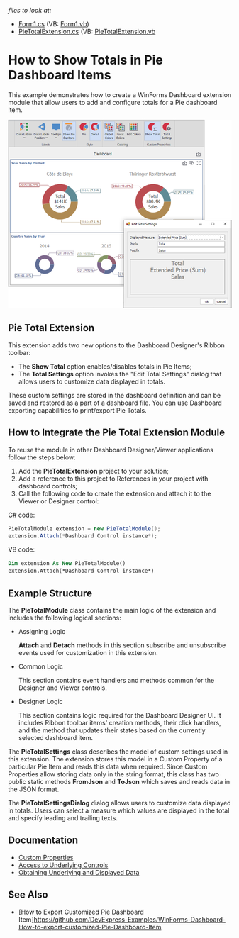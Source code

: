 
_files to look at:_

* [Form1.cs](./CS/DesignerSample/Form1.cs) (VB: [Form1.vb](./VB/DesignerSample/Form1.vb))
* [PieTotalExtension.cs](./CS/PieTotalExtension/PieTotalExtension.cs) (VB: [PieTotalExtension.vb](./VB/PieTotalExtension/PieTotalExtension.vb)

# How to Show Totals in Pie Dashboard Items
 
This example demonstrates how to create a WinForms Dashboard extension module that allow users to add and configure totals for a Pie dashboard item.

![](images/pie-totals.png)

## Pie Total Extension

This extension adds two new options to the Dashboard Designer's Ribbon toolbar: 
 - The **Show Total** option enables/disables totals in Pie Items;
 - The **Total Settings** option invokes the "Edit Total Settings" dialog that allows users to customize data displayed in totals.
 
These custom settings are stored in the dashboard definition and can be saved and restored as a part of a dashboard file. You can use Dashboard exporting capabilities to print/export Pie Totals.

## How to Integrate the Pie Total Extension Module

To reuse the module in other Dashboard Designer/Viewer applications follow the steps below:

1. Add the **PieTotalExtension** project to your solution;
2. Add a reference to this project to References in your project with dashboard controls;
3. Call the following code to create the extension and attach it to the Viewer or Designer control:

C# code:
```csharp
PieTotalModule extension = new PieTotalModule();
extension.Attach(*Dashboard Control instance*);
```

VB code: 
```vb
Dim extension As New PieTotalModule()
extension.Attach(*Dashboard Control instance*)
```
   
## Example Structure    

The **PieTotalModule** class contains the main logic of the extension and includes the following logical sections: 

* Assigning Logic

    **Attach** and **Detach** methods in this section subscribe and unsubscribe events used for customization in this extension.

* Common Logic

    This section contains event handlers and methods common for the Designer and Viewer controls. 

* Designer Logic

    This section contains logic required for the Dashboard Designer UI. It includes Ribbon toolbar items' creation methods, their click handlers, and the method that updates their states based on the currently selected dashboard item.

The **PieTotalSettings** class describes the model of custom settings used in this extension. The extension stores this model in a Custom Property of a particular Pie Item and reads this data when required. Since Custom Properties allow storing data only in the string format, this class has two public static methods **FromJson** and **ToJson** which saves and reads data in the JSON format.

The **PieTotalSettingsDialog** dialog allows users to customize data displayed in totals. Users can select a measure which values are displayed in the total and specify leading and trailing texts.  

## Documentation

* [Custom Properties](https://docs.devexpress.com/Dashboard/401595/winforms-designer/custom-properties)
* [Access to Underlying Controls](https://docs.devexpress.com/Dashboard/401095/winforms-designer/access-to-underlying-controls)
* [Obtaining Underlying and Displayed Data](https://docs.devexpress.com/Dashboard/17269/winforms-viewer/obtaining-underlying-and-displayed-data)

## See Also

* [How to Export Customized Pie Dashboard Item]https://github.com/DevExpress-Examples/WinForms-Dashboard-How-to-export-customized-Pie-Dashboard-Item 
